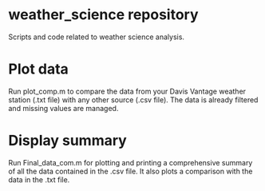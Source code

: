 # weather_science repository
Scripts and code related to weather science analysis.

# Plot data
Run plot_comp.m to compare the data from your Davis Vantage weather station (.txt file) with any other source (.csv file).
The data is already filtered and missing values are managed.

# Display summary
Run Final_data_com.m for plotting and printing a comprehensive summary of all the data contained in the .csv file. It also plots a comparison with the data in the .txt file.
